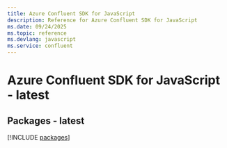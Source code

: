 ```yaml
---
title: Azure Confluent SDK for JavaScript
description: Reference for Azure Confluent SDK for JavaScript
ms.date: 09/24/2025
ms.topic: reference
ms.devlang: javascript
ms.service: confluent
---
```

# Azure Confluent SDK for JavaScript - latest
## Packages - latest
[!INCLUDE [packages](confluent-index.md)]